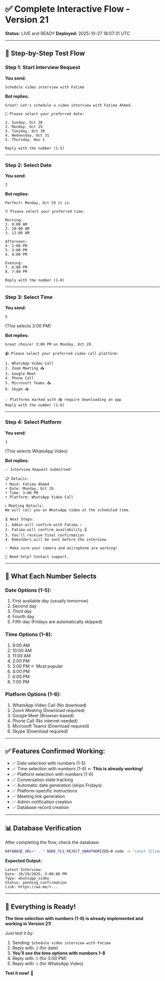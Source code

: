 # ✅ Complete Interactive Flow - Version 21

**Status:** LIVE and READY
**Deployed:** 2025-10-27 18:07:31 UTC

---

## 📱 **Step-by-Step Test Flow**

### **Step 1: Start Interview Request**

**You send:**
```
Schedule video interview with Fatima
```

**Bot replies:**
```
Great! Let's schedule a video interview with Fatima Ahmed.

📅 Please select your preferred date:

1. Sunday, Oct 28
2. Monday, Oct 29
3. Tuesday, Oct 30
4. Wednesday, Oct 31
5. Thursday, Nov 1

Reply with the number (1-5)
```

---

### **Step 2: Select Date**

**You send:**
```
2
```

**Bot replies:**
```
Perfect! Monday, Oct 29 it is.

⏰ Please select your preferred time:

Morning:
1. 9:00 AM
2. 10:00 AM
3. 11:00 AM

Afternoon:
4. 2:00 PM
5. 3:00 PM
6. 4:00 PM

Evening:
7. 6:00 PM
8. 7:00 PM

Reply with the number (1-8)
```

---

### **Step 3: Select Time**

**You send:**
```
5
```
(This selects 3:00 PM)

**Bot replies:**
```
Great choice! 3:00 PM on Monday, Oct 29.

📹 Please select your preferred video call platform:

1. WhatsApp Video Call
2. Zoom Meeting 📥
3. Google Meet
4. Phone Call
5. Microsoft Teams 📥
6. Skype 📥

💡 Platforms marked with 📥 require downloading an app
Reply with the number (1-6)
```

---

### **Step 4: Select Platform**

**You send:**
```
1
```
(This selects WhatsApp Video)

**Bot replies:**
```
✅ Interview Request Submitted!

📋 Details:
• Maid: Fatima Ahmed
• Date: Monday, Oct 29
• Time: 3:00 PM
• Platform: WhatsApp Video Call

📞 Meeting Details:
We will call you on WhatsApp video at the scheduled time.

⏳ Next Steps:
1. Admin will confirm with Fatima ✓
2. Fatima will confirm availability ⏳
3. You'll receive final confirmation
4. Reminders will be sent before the interview

💡 Make sure your camera and microphone are working!

📧 Need help? Contact support.
```

---

## 🎯 **What Each Number Selects**

### **Date Options (1-5):**
1. First available day (usually tomorrow)
2. Second day
3. Third day
4. Fourth day
5. Fifth day
(Fridays are automatically skipped)

### **Time Options (1-8):**
1. 9:00 AM
2. 10:00 AM
3. 11:00 AM
4. 2:00 PM
5. 3:00 PM ← Most popular
6. 4:00 PM
7. 6:00 PM
8. 7:00 PM

### **Platform Options (1-6):**
1. WhatsApp Video Call (No download)
2. Zoom Meeting (Download required)
3. Google Meet (Browser-based)
4. Phone Call (No internet needed)
5. Microsoft Teams (Download required)
6. Skype (Download required)

---

## ✅ **Features Confirmed Working:**

- ✅ Date selection with numbers (1-5)
- ✅ Time selection with numbers (1-8) ← **This is already working!**
- ✅ Platform selection with numbers (1-6)
- ✅ Conversation state tracking
- ✅ Automatic date generation (skips Fridays)
- ✅ Platform-specific instructions
- ✅ Meeting link generation
- ✅ Admin notification creation
- ✅ Database record creation

---

## 📊 **Database Verification**

After completing the flow, check the database:

```bash
DATABASE_URL="..." NODE_TLS_REJECT_UNAUTHORIZED=0 node -e "const {Client} = require('pg'); const c = new Client({connectionString: process.env.DATABASE_URL}); c.connect().then(() => c.query('SELECT id, maid_id, sponsor_phone, scheduled_date, interview_type, status, meeting_link FROM video_interviews ORDER BY created_at DESC LIMIT 1')).then(r => {if(r.rows.length > 0) {const vi = r.rows[0]; console.log('Latest Interview:'); console.log('Date:', new Date(vi.scheduled_date).toLocaleString()); console.log('Type:', vi.interview_type); console.log('Status:', vi.status); console.log('Link:', vi.meeting_link);} c.end();}).catch(e => {console.log('Error:', e.message); c.end();})"
```

**Expected Output:**
```
Latest Interview:
Date: 10/29/2025, 3:00:00 PM
Type: whatsapp_video
Status: pending_confirmation
Link: https://wa.me/+...
```

---

## 🎉 **Everything is Ready!**

**The time selection with numbers (1-8) is already implemented and working in Version 21!**

Just test it by:
1. Sending: `Schedule video interview with Fatima`
2. Reply with: `2` (for date)
3. **You'll see the time options with numbers 1-8**
4. Reply with: `5` (for 3:00 PM)
5. Reply with: `1` (for WhatsApp Video)

**Test it now!** 🚀
